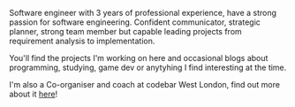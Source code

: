 Software engineer with 3 years of professional experience, have a strong passion for software engineering. Confident communicator, strategic planner, strong team member but capable leading projects from requirement analysis to implementation.

You'll find the projects I'm working on here and occasional blogs about programming, studying, game dev or anytyhing I find interesting at the time.

I'm also a Co-organiser and coach at codebar West London, find out more about it [here](https://codebar.io/)!